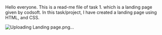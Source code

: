 Hello everyone.
This is a read-me file of task 1. which is a landing page given by codsoft.
In this task/project, I have created a landing page using HTML, and CSS.

![Uploading Landing page.png…]()

